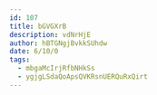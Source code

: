 ```yaml
---
id: 107
title: bGVGXrB
description: vdNrHjE
author: hBTGNgjBvkkSUhdw
date: 6/10/0
tags:
  - mbgaMcIrjRfbNHkSs
  - ygjgLSdaQoApsQVKRsnUERQuRxQirt
---
```

